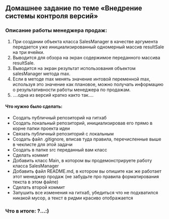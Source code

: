 ## Домашнее задание по теме «Внедрение системы контроля версий»

### Описание работы менеджера продаж:
1. При создании объекта класса SalesManager в качестве аргумента передается уже инициализированный одномерный массив resultSale на три ячейки.
2. Выводится для обзора на экран содержимое переданного массива resultSale.
3. Выводится на экран результат использования объектом salesManager метода max.
4. Если в методе max менять значение интовой переменной max, используя это значение как плановое, можно получать информацию о результативности работы менеджера по продажам.
5. ....одна из версий кратко както так....

#### Что нужно было сделать:
- Создать публичный репозиторий на гитхаб
- Создать локальный репозиторий, инициализировав его прямо в корне папки проекта идеи
- Связать публичный репозиторий с локальным
- Создать файл .gitignore, вписав туда правила, перечисленные выше в чеклисте для этой задачи
- Создать в папке src переданный вам класс
- Сделать коммит
- Добавить класс Main, в котором вы продемонстрируете работу класса SalesManager
- Добавить файл README.md, в котором вы опишите как же работает этот менеджер продаж (не забудьте про правила форматирования текста в этом файле)
- Сделать второй коммит
- Запушить все изменения на гитхаб, убедиться что не подхватился никакой мусор, а текст в ридми красиво отображается

### Что в итоге: ?...:)